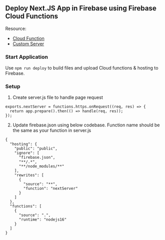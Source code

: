 ## Deploy Next.JS App in Firebase using Firebase Cloud Functions

Resource:

- [Cloud Function](https://firebase.google.com/docs/functions)
- [Custom Server](https://nextjs.org/docs/advanced-features/custom-server)

### Start Application

Use `npm run deploy` to build files and upload Cloud functions & hosting to Firebase.

### Setup

1. Create server.js file to handle page request

```
exports.nextServer = functions.https.onRequest((req, res) => {
  return app.prepare().then(() => handle(req, res));
});
```

2. Update firebase.json using below codebase. Function name should be the same as your function in server.js

```
{
  "hosting": {
    "public": "public",
    "ignore": [
      "firebase.json",
      "**/.*",
      "**/node_modules/**"
    ],
    "rewrites": [
      {
        "source": "**",
        "function": "nextServer"
      }
    ]
  },
  "functions": [
    {
      "source": ".",
      "runtime": "nodejs16"
    }
  ]
}
```
